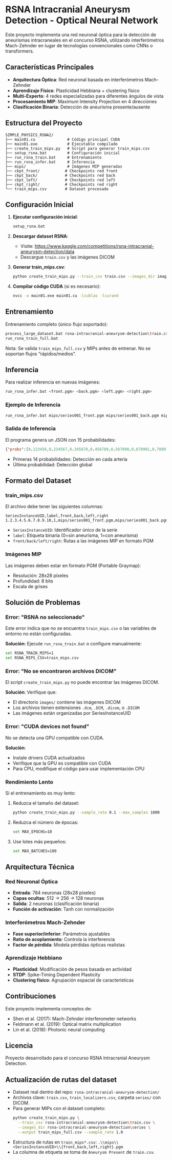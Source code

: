 # RSNA Intracranial Aneurysm Detection - Optical Neural Network

Este proyecto implementa una red neuronal óptica para la detección de aneurismas intracraneales en el concurso RSNA, utilizando interferómetros Mach-Zehnder en lugar de tecnologías convencionales como CNNs o transformers.

## Características Principales

- **Arquitectura Óptica**: Red neuronal basada en interferómetros Mach-Zehnder
- **Aprendizaje Físico**: Plasticidad Hebbiana + clustering físico
- **Multi-Experto**: 4 redes especializadas para diferentes ángulos de vista
- **Procesamiento MIP**: Maximum Intensity Projection en 4 direcciones
- **Clasificación Binaria**: Detección de aneurisma presente/ausente

## Estructura del Proyecto

```
SIMPLE_PHYSICS_RSNA2/
├── main01.cu              # Código principal CUDA
├── main01.exe             # Ejecutable compilado
├── create_train_mips.py   # Script para generar train_mips.csv
├── setup_rsna.bat         # Configuración inicial
├── run_rsna_train.bat     # Entrenamiento
├── run_rsna_infer.bat     # Inferencia
├── mips/                  # Imágenes MIP generadas
├── ckpt_front/           # Checkpoints red front
├── ckpt_back/            # Checkpoints red back
├── ckpt_left/            # Checkpoints red left
├── ckpt_right/           # Checkpoints red right
└── train_mips.csv        # Dataset procesado
```

## Configuración Inicial

1. **Ejecutar configuración inicial**:
   ```bash
   setup_rsna.bat
   ```

2. **Descargar dataset RSNA**:
   - Visite: https://www.kaggle.com/competitions/rsna-intracranial-aneurysm-detection/data
   - Descargue `train.csv` y las imágenes DICOM

3. **Generar train_mips.csv**:
   ```bash
   python create_train_mips.py --train_csv train.csv --images_dir images --output train_mips.csv
   ```

4. **Compilar código CUDA** (si es necesario):
   ```bash
   nvcc -o main01.exe main01.cu -lcublas -lcurand
   ```

## Entrenamiento

Entrenamiento completo (único flujo soportado):

```bash
process_large_dataset.bat rsna-intracranial-aneurysm-detection\train.csv rsna-intracranial-aneurysm-detection\series train_mips_full.csv 1.0
run_rsna_train_full.bat
```

Nota: Se valida `train_mips_full.csv` y MIPs antes de entrenar. No se soportan flujos “rápidos/medios”.

## Inferencia

Para realizar inferencia en nuevas imágenes:

```bash
run_rsna_infer.bat <front.pgm> <back.pgm> <left.pgm> <right.pgm>
```

### Ejemplo de Inferencia

```bash
run_rsna_infer.bat mips/series001_front.pgm mips/series001_back.pgm mips/series001_left.pgm mips/series001_right.pgm
```

### Salida de Inferencia

El programa genera un JSON con 15 probabilidades:

```json
{"probs":[0.123456,0.234567,0.345678,0.456789,0.567890,0.678901,0.789012,0.890123,0.901234,0.012345,0.123456,0.234567,0.345678,0.456789,0.567890]}
```

- Primeras 14 probabilidades: Detección en cada arteria
- Última probabilidad: Detección global

## Formato del Dataset

### train_mips.csv

El archivo debe tener las siguientes columnas:

```csv
SeriesInstanceUID,label,front,back,left,right
1.2.3.4.5.6.7.8.9.10,1,mips/series001_front.pgm,mips/series001_back.pgm,mips/series001_left.pgm,mips/series001_right.pgm
```

- `SeriesInstanceUID`: Identificador único de la serie
- `label`: Etiqueta binaria (0=sin aneurisma, 1=con aneurisma)
- `front/back/left/right`: Rutas a las imágenes MIP en formato PGM

### Imágenes MIP

Las imágenes deben estar en formato PGM (Portable Graymap):
- Resolución: 28x28 píxeles
- Profundidad: 8 bits
- Escala de grises

## Solución de Problemas

### Error: "RSNA no seleccionado"

Este error indica que no se encuentra `train_mips.csv` o las variables de entorno no están configuradas.

**Solución**: Ejecute `run_rsna_train.bat` o configure manualmente:
```bash
set RSNA_TRAIN_MIPS=1
set RSNA_MIPS_CSV=train_mips.csv
```

### Error: "No se encontraron archivos DICOM"

El script `create_train_mips.py` no puede encontrar las imágenes DICOM.

**Solución**: Verifique que:
- El directorio `images/` contiene las imágenes DICOM
- Los archivos tienen extensiones `.dcm`, `.DCM`, `.dicom`, o `.DICOM`
- Las imágenes están organizadas por SeriesInstanceUID

### Error: "CUDA devices not found"

No se detecta una GPU compatible con CUDA.

**Solución**: 
- Instale drivers CUDA actualizados
- Verifique que la GPU es compatible con CUDA
- Para CPU, modifique el código para usar implementación CPU

### Rendimiento Lento

Si el entrenamiento es muy lento:

1. Reduzca el tamaño del dataset:
   ```bash
   python create_train_mips.py --sample_rate 0.1 --max_samples 1000
   ```

2. Reduzca el número de épocas:
   ```bash
   set MAX_EPOCHS=10
   ```

3. Use lotes más pequeños:
   ```bash
   set MAX_BATCHES=100
   ```

## Arquitectura Técnica

### Red Neuronal Óptica

- **Entrada**: 784 neuronas (28x28 píxeles)
- **Capas ocultas**: 512 → 256 → 128 neuronas
- **Salida**: 2 neuronas (clasificación binaria)
- **Función de activación**: Tanh con normalización

### Interferómetros Mach-Zehnder

- **Fase superior/inferior**: Parámetros ajustables
- **Ratio de acoplamiento**: Controla la interferencia
- **Factor de pérdida**: Modela pérdidas ópticas realistas

### Aprendizaje Hebbiano

- **Plasticidad**: Modificación de pesos basada en actividad
- **STDP**: Spike-Timing Dependent Plasticity
- **Clustering físico**: Agrupación espacial de características

## Contribuciones

Este proyecto implementa conceptos de:
- Shen et al. (2017): Mach-Zehnder interferometer networks
- Feldmann et al. (2019): Optical matrix multiplication  
- Lin et al. (2018): Photonic neural computing

## Licencia

Proyecto desarrollado para el concurso RSNA Intracranial Aneurysm Detection.




## Actualización de rutas del dataset

- Dataset real dentro del repo: `rsna-intracranial-aneurysm-detection/`
- Archivos clave: `train.csv`, `train_localizers.csv`, carpeta `series/` con DICOM.
- Para generar MIPs con el dataset completo:
  ```bash
  python create_train_mips.py \
    --train_csv rsna-intracranial-aneurysm-detection\train.csv \
    --images_dir rsna-intracranial-aneurysm-detection\series \
    --output train_mips_full.csv --sample_rate 1.0
  ```
- Estructura de rutas en `train_mips*.csv`: `.\\mips\\<SeriesInstanceUID>\\{front,back,left,right}.pgm`
- La columna de etiqueta se toma de `Aneurysm Present` de `train.csv`.
